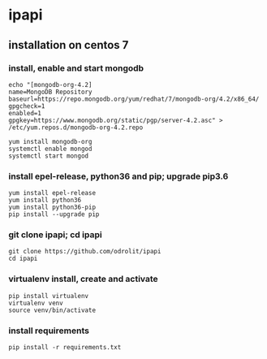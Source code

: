 # ipapi

## installation on centos 7

### install, enable and start mongodb
```
echo "[mongodb-org-4.2]
name=MongoDB Repository
baseurl=https://repo.mongodb.org/yum/redhat/7/mongodb-org/4.2/x86_64/
gpgcheck=1
enabled=1
gpgkey=https://www.mongodb.org/static/pgp/server-4.2.asc" > /etc/yum.repos.d/mongodb-org-4.2.repo

yum install mongodb-org
systemctl enable mongod
systemctl start mongod
```

### install epel-release, python36 and pip; upgrade pip3.6
```
yum install epel-release
yum install python36
yum install python36-pip
pip install --upgrade pip
```

### git clone ipapi; cd ipapi
```
git clone https://github.com/odrolit/ipapi
cd ipapi
```

### virtualenv install, create and activate
```
pip install virtualenv
virtualenv venv
source venv/bin/activate
```

### install requirements
```
pip install -r requirements.txt
```
